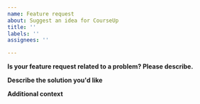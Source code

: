 ```yaml
---
name: Feature request
about: Suggest an idea for CourseUp
title: ''
labels: ''
assignees: ''

---
```


**Is your feature request related to a problem? Please describe.**
<!--- A clear and concise description of what the problem is. Ex. I'm always frustrated when [...] -->

**Describe the solution you'd like**
<!--- A clear and concise description of what you want to happen. -->

**Additional context**
<!--- Add any other context or screenshots about the feature request here. -->
